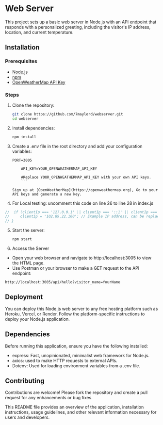 # Web Server

This project sets up a basic web server in Node.js with an API endpoint that responds with a personalized greeting, including the visitor's IP address, location, and current temperature.

## Installation

### Prerequisites

- [Node.js](https://nodejs.org/)
- [npm](https://www.npmjs.com/)
- [OpenWeatherMap API Key](https://openweathermap.org/)

### Steps

1.  Clone the repository:

    ```bash
    git clone https://github.com/7maylord/webserver.git
    cd webserver

    ```

2.  Install dependencies:

    ```bash
    npm install

    ```

3.  Create a .env file in the root directory and add your configuration variables:

    ````plaintext
    PORT=3005

        API_KEY=YOUR_OPENWEATHERMAP_API_KEY

        #Replace YOUR_OPENWEATHERMAP_API_KEY with your own API keys.
        ```

    Sign up at [OpenWeatherMap](https://openweathermap.org), Go to your API keys and generate a new key.

    ````

4.  For Local testing: uncomment this code on line 26 to line 28 in index.js

```javascript
//  if (clientIp === '127.0.0.1' || clientIp === '::1' || clientIp === '::ffff:127.0.0.1') {
//     clientIp = '102.89.22.160'; // Example IP address, can be replaced with any public IP address for testing
// }
```

5. Start the server:

   ```bash
   npm start
   ```

6. Access the Server

- Open your web browser and navigate to http://localhost:3005 to view the HTML page.
- Use Postman or your browser to make a GET request to the API endpoint:

```http
http://localhost:3005/api/hello?visitor_name=YourName
```

## Deployment

You can deploy this Node.js web server to any free hosting platform such as Heroku, Vercel, or Render. Follow the platform-specific instructions to deploy your Node.js application.

## Dependencies

Before running this application, ensure you have the following installed:

- express: Fast, unopinionated, minimalist web framework for Node.js.
- axios: used to make HTTP requests to external APIs.
- Dotenv: Used for loading environment variables from a .env file.

## Contributing

Contributions are welcome! Please fork the repository and create a pull request for any enhancements or bug fixes.

This README file provides an overview of the application, installation instructions, usage guidelines, and other relevant information necessary for users and developers.
